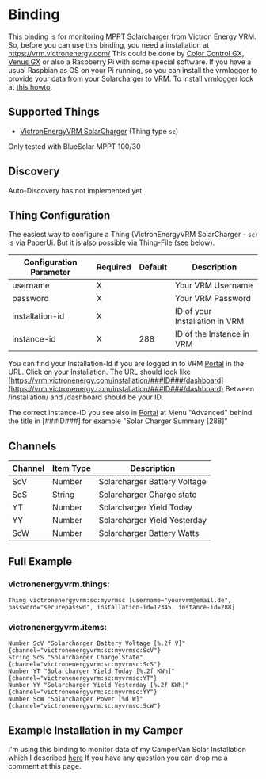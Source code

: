 # <bindingName> Binding

This binding is for monitoring MPPT Solarcharger from Victron Energy VRM. So, before you can use this binding, you need a installation at https://vrm.victronenergy.com/ This could be done by [Color Control GX](https://www.victronenergy.com/panel-systems-remote-monitoring/color-control), [Venus GX](https://www.victronenergy.com/panel-systems-remote-monitoring/venus-gx) or also a Raspberry Pi with some special software.
If you have a usual Raspbian as OS on your Pi running, so you can install the vrmlogger to provide your data from your Solarcharger to VRM.
To install vrmlogger look at [this howto](https://github.com/victronenergy/venus/wiki/raspberrypi-install-venus-packages).

## Supported Things

- [VictronEnergyVRM SolarCharger](https://www.victronenergy.com/solar-charge-controllers) (Thing type `sc`)

Only tested with BlueSolar MPPT 100/30

## Discovery

Auto-Discovery has not implemented yet.


## Thing Configuration

The easiest way to configure a Thing (VictronEnergyVRM SolarCharger - `sc`) is via PaperUi. But it is also possible via Thing-File (see below).

| Configuration Parameter | Required | Default | Description                                         |
|-------------------------|----------|---------|-----------------------------------------------------|
| username                | X        |         | Your VRM Username                                   |
| password                | X        |         | Your VRM Password                                   |
| installation-id         | X        |         | ID of your Installation in VRM                      |
| instance-id             | X        | 288     | ID of the Instance in VRM                           |

You can find your Installation-Id if you are logged in to VRM [Portal](https://vrm.victronenergy.com/) in the URL. Click on your Installation. The URL should look like [https://vrm.victronenergy.com/installation/###ID###/dashboard](https://vrm.victronenergy.com/installation/###ID###/dashboard) Between /installation/ and /dashboard should be your ID.

The correct Instance-ID you see also in [Portal](https://vrm.victronenergy.com/) at Menu "Advanced" behind the title in [###ID###] for example "Solar Charger Summary [288]"

## Channels

| Channel  | Item Type | Description                                    |
|----------|-----------|------------------------------------------------|
| ScV      | Number    | Solarcharger Battery Voltage                   |
| ScS      | String    | Solarcharger Charge state                      |
| YT       | Number    | Solarcharger Yield Today                       |
| YY       | Number    | Solarcharger Yield Yesterday                   |
| ScW      | Number    | Solarcharger Battery Watts                     |

## Full Example

### victronenergyvrm.things:

```
Thing victronenergyvrm:sc:myvrmsc [username="yourvrm@email.de", password="securepasswd", installation-id=12345, instance-id=288]
```

### victronenergyvrm.items:

```
Number ScV "Solarcharger Battery Voltage [%.2f V]" {channel="victronenergyvrm:sc:myvrmsc:ScV"}
String ScS "Solarcharger Charge State" {channel="victronenergyvrm:sc:myvrmsc:ScS"}
Number YT "Solarcharger Yield Today [%.2f KWh]" {channel="victronenergyvrm:sc:myvrmsc:YT"}
Number YY "Solarcharger Yield Yesterday [%.2f KWh]" {channel="victronenergyvrm:sc:myvrmsc:YY"}
Number ScW "Solarcharger Power [%d W]" {channel="victronenergyvrm:sc:myvrmsc:ScW"}
```

## Example Installation in my Camper

I'm using this binding to monitor data of my CamperVan Solar Installation which I described [here](http://thejollyjumper.de/2018/10/18/elektrik/)
If you have any question you can drop me a comment at this page.
